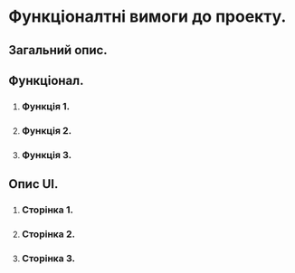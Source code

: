 ﻿# Функціоналтні вимоги до проекту.

## Загальний опис.

## Функціонал.

1. ### Функція 1.

2. ### Функція 2.

3. ### Функція 3.

## Опис UI.

1. ### Сторінка 1.

2. ### Сторінка 2.

3. ### Сторінка 3.